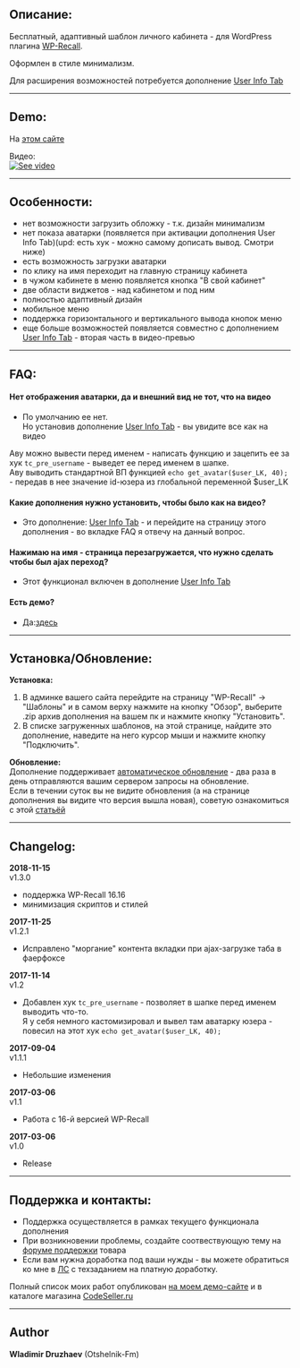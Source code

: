 ## Описание:  

Бесплатный, адаптивный шаблон личного кабинета - для WordPress плагина [WP-Recall](https://wordpress.org/plugins/wp-recall/).  

Оформлен в  стиле минимализм.  

Для расширения возможностей потребуется дополнение [User Info Tab](https://codeseller.ru/products/user-info-tab/)  

------------------------------


## Demo:  

На [этом сайте](http://theme-control.otshelnik-fm.ru/)  

Видео:  
[![See video](http://img.youtube.com/vi/qz1k2gUXbwE/0.jpg)](http://www.youtube.com/watch?v=qz1k2gUXbwE "See video")  

------------------------------


## Особенности:  

- нет возможности загрузить обложку - т.к. дизайн минимализм  
- нет показа аватарки (появляется при активации дополнения User Info Tab)(upd: есть хук - можно самому дописать вывод. Смотри ниже)  
- есть возможность загрузки аватарки  
- по клику на имя переходит на главную страницу кабинета  
- в чужом кабинете в меню появляется кнопка "В свой кабинет"  
- две области виджетов - над кабинетом и под ним  
- полностью адаптивный дизайн  
- мобильное меню  
- поддержка горизонтального и вертикального вывода кнопок меню  
- еще больше возможностей появляется совместно с дополнением [User Info Tab](https://codeseller.ru/products/user-info-tab/) - вторая часть в видео-превью  

------------------------------


## FAQ:  

#### Нет отображения аватарки, да и внешний вид не тот, что на видео  
- По умолчанию ее нет.  
Но установив дополнение [User Info Tab](https://codeseller.ru/products/user-info-tab/) - вы увидите все как на видео  

Аву можно вывести перед именем - написать функцию и зацепить ее за хук `tc_pre_username` - выведет ее перед именем в шапке.  
Аву выводить стандартной ВП функцией `echo get_avatar($user_LK, 40);` - передав в нее значение id-юзера из глобальной переменной $user_LK  


#### Какие дополнения нужно установить, чтобы было как на видео?  
- Это дополнение: [User Info Tab](https://codeseller.ru/products/user-info-tab/) - и перейдите на страницу этого дополнения - во вкладке FAQ я отвечу на данный вопрос.  


#### Нажимаю на имя - страница перезагружается, что нужно сделать чтобы был ajax переход?  
- Этот функционал включен в дополнение [User Info Tab](https://codeseller.ru/products/user-info-tab/)  


#### Есть демо?  
- Да:[здесь](http://theme-control.otshelnik-fm.ru/)  

------------------------------


## Установка/Обновление:  

**Установка:**  

1. В админке вашего сайта перейдите на страницу "WP-Recall" -> "Шаблоны" и в самом верху нажмите на кнопку "Обзор", выберите .zip архив дополнения на вашем пк и нажмите кнопку "Установить".  
2. В списке загруженных шаблонов, на этой странице, найдите это дополнение, наведите на него курсор мыши и нажмите кнопку "Подключить".  


**Обновление:**  
Дополнение поддерживает [автоматическое обновление](https://codeseller.ru/avtomaticheskie-obnovleniya-dopolnenij-plagina-wp-recall/) - два раза в день отправляются вашим сервером запросы на обновление.  
Если в течении суток вы не видите обновления (а на странице дополнения вы видите что версия вышла новая), советую ознакомиться с этой [статьёй](https://codeseller.ru/post-group/rabota-wordpress-krona-cron-prinuditelnoe-vypolnenie-kron-zadach-dlya-wp-recall/)  

------------------------------


## Changelog:  
**2018-11-15**  
v1.3.0  
* поддержка WP-Recall 16.16  
* минимизация скриптов и стилей  


**2017-11-25**  
v1.2.1  
- Исправлено "моргание" контента вкладки при ajax-загрузке таба в фаерфоксе  


**2017-11-14**  
v1.2  
- Добавлен хук `tc_pre_username` - позволяет в шапке перед именем выводить что-то.  
Я у себя немного кастомизировал и вывел там аватарку юзера - повесил на этот хук `echo get_avatar($user_LK, 40);`   


**2017-09-04**  
v1.1.1  
- Небольшие изменения  


**2017-03-06**  
v1.1  
- Работа с 16-й версией WP-Recall  


**2017-03-06**  
v1.0  
- Release  

------------------------------


## Поддержка и контакты:  

* Поддержка осуществляется в рамках текущего функционала дополнения  
* При возникновении проблемы, создайте соотвествующую тему на [форуме поддержки](https://codeseller.ru/forum/product-14506/) товара  
* Если вам нужна доработка под ваши нужды - вы можете обратиться ко мне в [ЛС](https://codeseller.ru/author/otshelnik-fm/?tab=chat) с техзаданием на платную доработку.  

Полный список моих работ опубликован [на моем демо-сайте](http://across-ocean.otshelnik-fm.ru/) и в каталоге магазина [CodeSeller.ru](https://codeseller.ru/author/otshelnik-fm/?tab=publics&subtab=type-products)  

------------------------------

## Author  

**Wladimir Druzhaev** (Otshelnik-Fm)  



